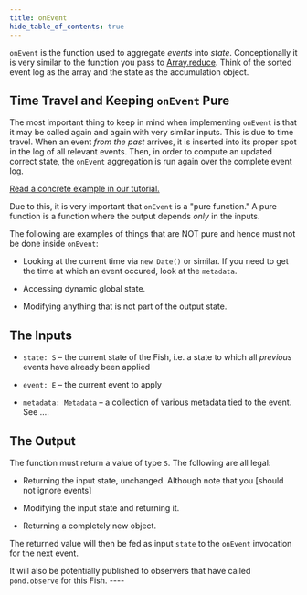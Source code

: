 ```yaml
---
title: onEvent
hide_table_of_contents: true
---
```


`onEvent` is the function used to aggregate _events_ into _state_. Conceptionally it is very similar
to the function you pass to
[Array.reduce](https://developer.mozilla.org/en-US/docs/Web/JavaScript/Reference/Global_Objects/Array/reduce). Think
of the sorted event log as the array and the state as the accumulation object.

## Time Travel and Keeping `onEvent` Pure

The most important thing to keep in mind when implementing `onEvent` is that it may be called again
and again with very similar inputs. This is due to time travel. When an event _from the past_
arrives, it is inserted into its proper spot in the log of all relevant events. Then, in order to
compute an updated correct state, the `onEvent` aggregation is run again over the complete event
log.

[Read a concrete example in our tutorial.]()

Due to this, it is very important that `onEvent` is a "pure function." A pure function is a function
where the output depends _only_ in the inputs.

The following are examples of things that are NOT pure and hence must not be done inside
`onEvent`:

- Looking at the current time via `new Date()` or similar. If you need to get the time at which an
  event occured, look at the `metadata`.
  
- Accessing dynamic global state.

- Modifying anything that is not part of the output state. 




## The Inputs

- `state: S` – the current state of the Fish, i.e. a state to which all _previous_ events have
  already been applied
  
- `event: E` – the current event to apply

- `metadata: Metadata` – a collection of various metadata tied to the event. See ....

## The Output

The function must return a value of type `S`. The following are all legal:

- Returning the input state, unchanged. Although note that you [should not ignore events]

- Modifying the input state and returning it.

- Returning a completely new object.

The returned value will then be fed as input `state` to the `onEvent` invocation for the next
event.

It will also be potentially published to observers that have called `pond.observe` for this
Fish. ----



